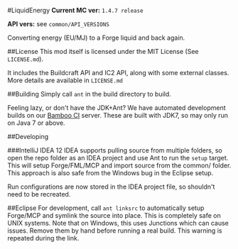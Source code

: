 #LiquidEnergy
**Current MC ver:** `1.4.7 release`

**API vers:** see `common/API_VERSIONS`

Converting energy (EU/MJ) to a Forge liquid and back again.

##License
This mod itself is licensed under the MIT License (See `LICENSE.md`).

It includes the Buildcraft API and IC2 API, along with some external classes. More details are available in `LICENSE.md`

##Building
Simply call `ant` in the build directory to build.

Feeling lazy, or don't have the JDK+Ant? We have automated development builds on our [Bamboo CI](https://bamboo.azurenode.net/browse/LIQEN-PACK/latest/artifact) server. These are built with JDK7, so may only run on Java 7 or above.

##Developing

###IntelliJ IDEA 12
IDEA supports pulling source from multiple folders, so open the repo folder as an IDEA project and use Ant to run the `setup` target. This will setup Forge/FML/MCP and import source from the common/ folder. This approach is also safe from the Windows bug in the Eclipse setup.

Run configurations are now stored in the IDEA project file, so shouldn't need to be recreated.

##Eclipse
For development, call `ant linksrc` to automatically setup Forge/MCP and symlink the source into place. This is completely safe on UNIX systems. Note that on Windows, this uses Junctions which can cause issues. Remove them by hand before running a real build. This warning is repeated during the link.

